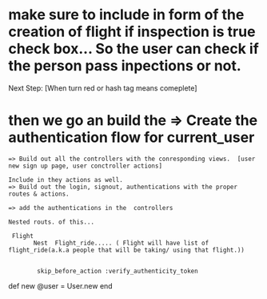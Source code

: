   # make sure to include in form of the creation of flight if inspection is true check box... So the user can check if the person pass inpections or not.


  Next Step:  [When turn red or hash tag means comeplete]

   # then we go an build the => Create the authentication flow for current_user

    => Build out all the controllers with the conresponding views.  [user new sign up page, user conctroller actions]
    
    Include in they actions as well.
    => Build out the login, signout, authentications with the proper routes & actions. 
     
    => add the authentications in the  controllers
 
    Nested routs. of this...

     Flight
           Nest  Flight_ride..... ( Flight will have list of flight_ride(a.k.a people that will be taking/ using that flight.))


            skip_before_action :verify_authenticity_token

  def new
    @user = User.new
  end

